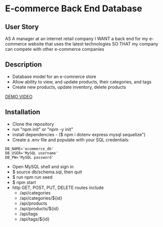 # E-commerce Back End Database 

## User Story
AS A manager at an internet retail company
I WANT a back end for my e-commerce website that uses the latest technologies
SO THAT my company can compete with other e-commerce companies

## Description 
- Database model for an e-comnerce store
- Allow ability to view, and update products, their categories, and tags
- Create new products, update inventory, delete products

[DEMO VIDEO]()

## Installation 
- Clone the repository 
- run "npm init" or "npm -y init"
- install dependencies - ($ npm i dotenv express mysql sequelize")
- Create a .env file and populate with your SQL credentials:

```
DB_NAME='ecommerce_db'
DB_USER='MySQL username'
DB_PW='MySQL password'
```
- Open MySQL shell and sign in
- $ source db/schema.sql, then quit
- $ run npm run seed
- $ npm start
- http GET, POST, PUT, DELETE routes include
  - /api/categories
  - /api/categories/${id}
  - /api/products
  - /api/products/${id}
  - /api/tags
  - /api/tags/${id}
